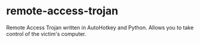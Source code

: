 # remote-access-trojan
Remote Access Trojan written in AutoHotkey and Python. Allows you to take control of the victim's computer.
